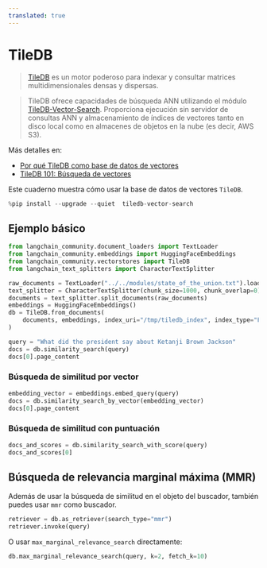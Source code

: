 ```yaml
---
translated: true
---
```


# TileDB

> [TileDB](https://github.com/TileDB-Inc/TileDB) es un motor poderoso para indexar y consultar matrices multidimensionales densas y dispersas.

> TileDB ofrece capacidades de búsqueda ANN utilizando el módulo [TileDB-Vector-Search](https://github.com/TileDB-Inc/TileDB-Vector-Search). Proporciona ejecución sin servidor de consultas ANN y almacenamiento de índices de vectores tanto en disco local como en almacenes de objetos en la nube (es decir, AWS S3).

Más detalles en:
-  [Por qué TileDB como base de datos de vectores](https://tiledb.com/blog/why-tiledb-as-a-vector-database)
-  [TileDB 101: Búsqueda de vectores](https://tiledb.com/blog/tiledb-101-vector-search)

Este cuaderno muestra cómo usar la base de datos de vectores `TileDB`.

```python
%pip install --upgrade --quiet  tiledb-vector-search
```

## Ejemplo básico

```python
from langchain_community.document_loaders import TextLoader
from langchain_community.embeddings import HuggingFaceEmbeddings
from langchain_community.vectorstores import TileDB
from langchain_text_splitters import CharacterTextSplitter

raw_documents = TextLoader("../../modules/state_of_the_union.txt").load()
text_splitter = CharacterTextSplitter(chunk_size=1000, chunk_overlap=0)
documents = text_splitter.split_documents(raw_documents)
embeddings = HuggingFaceEmbeddings()
db = TileDB.from_documents(
    documents, embeddings, index_uri="/tmp/tiledb_index", index_type="FLAT"
)
```

```python
query = "What did the president say about Ketanji Brown Jackson"
docs = db.similarity_search(query)
docs[0].page_content
```

### Búsqueda de similitud por vector

```python
embedding_vector = embeddings.embed_query(query)
docs = db.similarity_search_by_vector(embedding_vector)
docs[0].page_content
```

### Búsqueda de similitud con puntuación

```python
docs_and_scores = db.similarity_search_with_score(query)
docs_and_scores[0]
```

## Búsqueda de relevancia marginal máxima (MMR)

Además de usar la búsqueda de similitud en el objeto del buscador, también puedes usar `mmr` como buscador.

```python
retriever = db.as_retriever(search_type="mmr")
retriever.invoke(query)
```

O usar `max_marginal_relevance_search` directamente:

```python
db.max_marginal_relevance_search(query, k=2, fetch_k=10)
```

